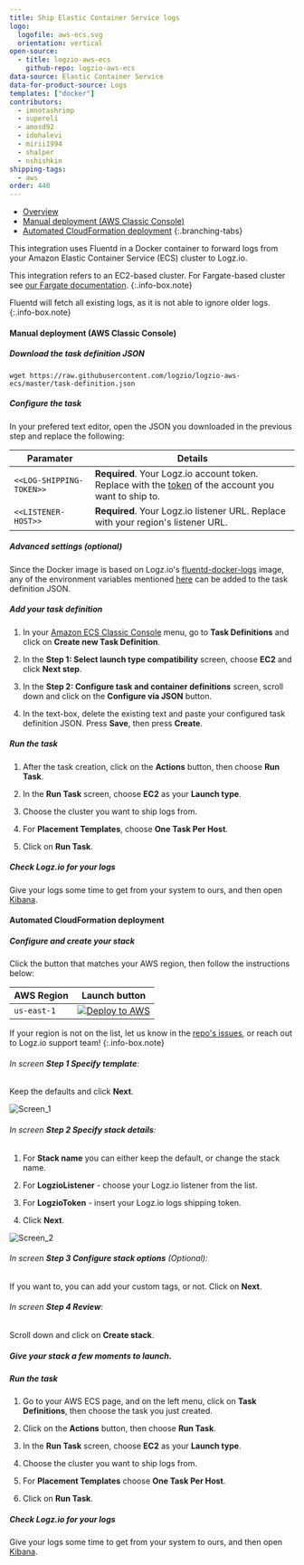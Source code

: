```yaml
---
title: Ship Elastic Container Service logs
logo:
  logofile: aws-ecs.svg
  orientation: vertical
open-source:
  - title: logzio-aws-ecs
    github-repo: logzio-aws-ecs
data-source: Elastic Container Service
data-for-product-source: Logs
templates: ["docker"]
contributors:
  - imnotashrimp
  - supereli
  - amosd92
  - idohalevi
  - mirii1994
  - shalper
  - nshishkin
shipping-tags:
  - aws
order: 440
---
```

<!-- tabContainer:start -->
<div class="branching-container">

* [Overview](#overview)
* [Manual deployment (AWS Classic Console)](#manual-deployment)
* [Automated CloudFormation deployment](#automated-cloudformation-deployment)
{:.branching-tabs}

<!-- tab:start -->
<div id="overview">

This integration uses Fluentd in a Docker container to forward logs from your Amazon Elastic Container Service (ECS) cluster to Logz.io.

<!-- info-box-start:info -->
This integration refers to an EC2-based cluster. For Fargate-based cluster see [our Fargate documentation](https://docs.logz.io/shipping/log-sources/fargate.html).
{:.info-box.note}
<!-- info-box-end -->

<!-- info-box-start:info -->
Fluentd will fetch all existing logs, as it is not able to ignore older logs.
{:.info-box.note}
<!-- info-box-end -->

</div>
<!-- tab:end -->

<!-- tab:start -->
<div id="manual-deployment">

#### Manual deployment (AWS Classic Console)

<div class="tasklist">

##### Download the task definition JSON

```shell
wget https://raw.githubusercontent.com/logzio/logzio-aws-ecs/master/task-definition.json
```

##### Configure the task

In your prefered text editor, open the JSON you downloaded in the previous step and replace the following:

| Paramater | Details |
|---|---|
| `<<LOG-SHIPPING-TOKEN>>` | **Required**. Your Logz.io account token. Replace with the [token](https://app.logz.io/#/dashboard/settings/general) of the account you want to ship to. |
| `<<LISTENER-HOST>>` | **Required**. Your Logz.io listener URL. Replace with your region's listener URL.|


##### Advanced settings (optional)

Since the Docker image is based on Logz.io's [fluentd-docker-logs](https://github.com/logzio/fluentd-docker-logs) image, any of the environment variables mentioned [here](https://github.com/logzio/fluentd-docker-logs#parameters) can be added to the task definition JSON.


##### Add your task definition

1. In your [Amazon ECS Classic Console](https://console.aws.amazon.com/ecs/) menu, go to **Task Definitions** and click on **Create new Task Definition**.

2. In the **Step 1: Select launch type compatibility** screen, choose **EC2** and click **Next step**.

3. In the **Step 2: Configure task and container definitions** screen, scroll down and click on the **Configure via JSON** button.

4. In the text-box, delete the existing text and paste your configured task definition JSON. Press **Save**, then press **Create**.

##### Run the task

1. After the task creation, click on the **Actions** button, then choose **Run Task**.

2. In the **Run Task** screen, choose **EC2** as your **Launch type**.

3. Choose the cluster you want to ship logs from.

4. For **Placement Templates**, choose **One Task Per Host**.

5. Click on **Run Task**.

##### Check Logz.io for your logs

Give your logs some time to get from your system to ours, and then open [Kibana](https://app.logz.io/#/dashboard/kibana).

</div>

</div>
<!-- tab:end -->

<!-- tab:start -->
<div id="automated-cloudformation-deployment">

#### Automated CloudFormation deployment

<div class="tasklist">
  
##### Configure and create your stack

Click the button that matches your AWS region, then follow the instructions below:

| AWS Region | Launch button |
| --- | --- |
| `us-east-1` | [![Deploy to AWS](https://dytvr9ot2sszz.cloudfront.net/logz-docs/lights/LightS-button.png)](https://console.aws.amazon.com/cloudformation/home?region=us-east-1#/stacks/create/template?templateURL=https://logzio-aws-integrations-us-east-1.s3.amazonaws.com/logzio-aws-ecs/1.0.0/auto-deployment.json&stackName=logzio-aws-ecs-auto-deployment&param_logzioToken=<<LOG-SHIPPING-TOKEN>>&param_logzioListener=https://<<LISTENER-HOST>>:8071) |

<!-- info-box-start:info -->
If your region is not on the list, let us know in the [repo's issues](https://github.com/logzio/logzio-aws-ecs/issues), or reach out to Logz.io support team!
{:.info-box.note}
<!-- info-box-end -->


###### In screen **Step 1 Specify template**:

Keep the defaults and click **Next**.

![Screen_1](https://dytvr9ot2sszz.cloudfront.net/logz-docs/ecs/screen_01.png)

###### In screen **Step 2 Specify stack details**:

1. For **Stack name** you can either keep the default, or change the stack name.

2. For **LogzioListener** - choose your Logz.io listener from the list.

3. For **LogzioToken** - insert your Logz.io logs shipping token.

4. Click **Next**.

![Screen_2](https://dytvr9ot2sszz.cloudfront.net/logz-docs/ecs/screen_02.png)

###### In screen **Step 3 Configure stack options** (Optional):

If you want to, you can add your custom tags, or not. Click on **Next**.

###### In screen **Step 4 Review**:

Scroll down and click on **Create stack**.

##### Give your stack a few moments to launch.

##### Run the task

1. Go to your AWS ECS page, and on the left menu, click on **Task Definitions**, then choose the task you just created.

2. Click on the **Actions** button, then choose **Run Task**.

3. In the **Run Task** screen, choose **EC2** as your **Launch type**.

4. Choose the cluster you want to ship logs from.

5. For **Placement Templates** choose **One Task Per Host**.

6. Click on **Run Task**.

##### Check Logz.io for your logs

Give your logs some time to get from your system to ours, and then open [Kibana](https://app.logz.io/#/dashboard/kibana).

</div>
</div>
<!-- tab:end -->

</div>
<!-- tabContainer:end -->
